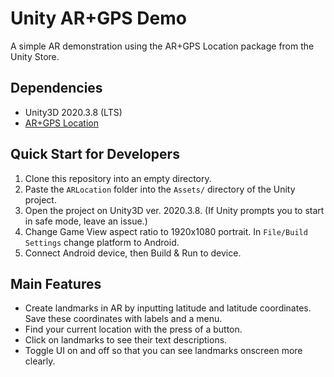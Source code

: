 # Unity AR+GPS Demo 
A simple AR demonstration using the AR+GPS Location package from the Unity Store.

## Dependencies
* Unity3D 2020.3.8 (LTS)
* [AR+GPS Location](https://assetstore.unity.com/packages/tools/integration/ar-gps-location-134882)

## Quick Start for Developers
1. Clone this repository into an empty directory. 
2. Paste the `ARLocation` folder into the `Assets/` directory of the Unity project.
3. Open the project on Unity3D ver. 2020.3.8. (If Unity prompts you to start in safe mode, leave an issue.) 
4. Change Game View aspect ratio to 1920x1080 portrait. In `File/Build Settings` change platform to Android.  
5. Connect Android device, then Build & Run to device. 

## Main Features
* Create landmarks in AR by inputting latitude and latitude coordinates. Save these coordinates with labels and a menu.
* Find your current location with the press of a button. 
* Click on landmarks to see their text descriptions. 
* Toggle UI on and off so that you can see landmarks onscreen more clearly. 
